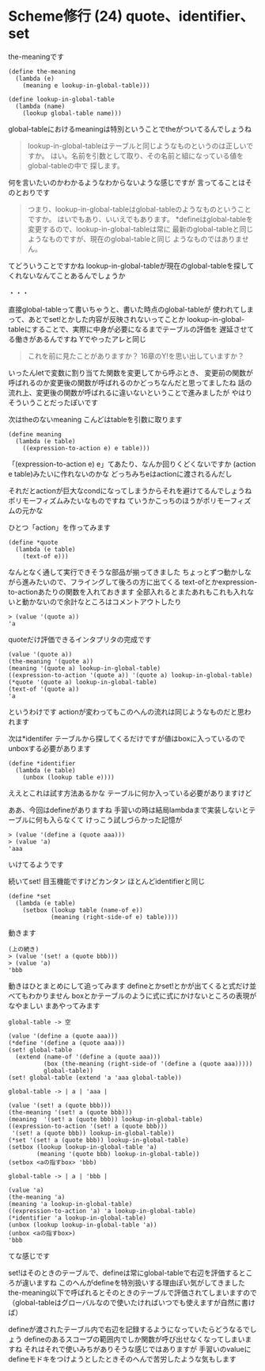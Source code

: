 # Scheme修行 (24) quote、identifier、set

the-meaningです

```
(define the-meaning
  (lambda (e)
    (meaning e lookup-in-global-table)))

(define lookup-in-global-table
  (lambda (name)
    (lookup global-table name)))
```

global-tableにおけるmeaningは特別ということでtheがついてるんでしょうね

> lookup-in-global-tableはテーブルと同じようなものというのは正しいですか。
> はい。名前を引数として取り、その名前と組になっている値をglobal-tableの中で
> 探します。

何を言いたいのかわかるようなわからないような感じですが
言ってることはそのとおりです

> つまり、lookup-in-global-tableはglobal-tableのようなものということですか。
> はいでもあり、いいえでもあります。
> *defineはglobal-tableを変更するので、lookup-in-global-tableは常に
> 最新のglobal-tableと同じようなものですが、現在のglobal-tableと同じ
> ようなものではありません。

てどういうことですかね
lookup-in-global-tableが現在のglobal-tableを探してくれないなんてことあるんでしょうか

・・・

直接global-tableって書いちゃうと、書いた時点のglobal-tableが
使われてしまって、あとでset!とかした内容が反映されないってことか
lookup-in-global-tableにすることで、実際に中身が必要になるまでテーブルの評価を
遅延させてる働きがあるんですね
Yでやったアレと同じ

> これを前に見たことがありますか？
> 16章のY!を思い出していますか？

いったんletで変数に割り当てた関数を変更してから呼ぶとき、
変更前の関数が呼ばれるのか変更後の関数が呼ばれるのかどっちなんだと思ってましたね
話の流れ上、変更後の関数が呼ばれるに違いないということで進みましたが
やはりそういうことだったぽいです

次はtheのないmeaning
こんどはtableを引数に取ります

```
(define meaning
  (lambda (e table)
    ((expression-to-action e) e table)))
```

「(expression-to-action e) e」てあたり、なんか回りくどくないですか
(action e table)みたいに作れないのかな
どっちみちeはactionに渡されるんだし

それだとactionが巨大なcondになってしまうからそれを避けてるんでしょうね
ポリモーフィズムみたいなものですね
ていうかこっちのほうがポリモーフィズムの元かな

ひとつ「action」を作ってみます

```
(define *quote
  (lambda (e table)
    (text-of e)))
```

なんとなく通して実行できそうな部品が揃ってきました
ちょっとずつ動かしながら進みたいので、フライングして後ろの方に出てくる
text-ofとかexpression-to-actionあたりの関数を入れておきます
全部入れるとまたあれもこれも入れないと動かないので余計なところはコメントアウトしたり

```
> (value '(quote a))
'a
```

quoteだけ評価できるインタプリタの完成です

```
(value '(quote a))
(the-meaning '(quote a))
(meaning '(quote a) lookup-in-global-table)
((expression-to-action '(quote a)) '(quote a) lookup-in-global-table)
(*quote '(quote a) lookup-in-global-table)
(text-of '(quote a))
'a
```

というわけです
actionが変わってもこのへんの流れは同じようなものだと思われます

次は*identifer
テーブルから探してくるだけですが値はboxに入っているのでunboxする必要があります

```
(define *identifier
  (lambda (e table)
    (unbox (lookup table e))))
```

ええとこれは試す方法あるかな
テーブルに何か入っている必要がありますけど

ああ、今回はdefineがありますね
手習いの時は結局lambdaまで実装しないとテーブルに何も入らなくて
けっこう試しづらかった記憶が

```
> (value '(define a (quote aaa)))
> (value 'a)
'aaa
```

いけてるようです

続いてset!
目玉機能ですけどカンタン
ほとんどidentifierと同じ

```
(define *set
  (lambda (e table)
    (setbox (lookup table (name-of e))
            (meaning (right-side-of e) table))))
```

動きます

```
(上の続き)
> (value '(set! a (quote bbb)))
> (value 'a)
'bbb
```

動きはひとまとめにして追ってみます
defineとかset!とかが出てくると式だけ並べてもわかりません
boxとかテーブルのように式に式にかけないところの表現がなやましい
まあやってみます

```
global-table -> 空

(value '(define a (quote aaa)))
(*define '(define a (quote aaa)))
(set! global-table
  (extend (name-of '(define a (quote aaa)))
          (box (the-meaning (right-side-of '(define a (quote aaa)))))
          global-table))
(set! global-table (extend 'a 'aaa global-table))

global-table -> | a | 'aaa |

(value '(set! a (quote bbb)))
(the-meaning '(set! a (quote bbb)))
(meaning  '(set! a (quote bbb)) lookup-in-global-table)
((expression-to-action '(set! a (quote bbb)))
 '(set! a (quote bbb)) lookup-in-global-table))
(*set '(set! a (quote bbb)) lookup-in-global-table)
(setbox (lookup lookup-in-global-table 'a)
        (meaning '(quote bbb) lookup-in-global-table))
(setbox <aの指すbox> 'bbb)

global-table -> | a | 'bbb |

(value 'a)
(the-meaning 'a)
(meaning 'a lookup-in-global-table)
((expression-to-action 'a) 'a lookup-in-global-table)
(*identifier 'a lookup-in-global-table)
(unbox (lookup lookup-in-global-table 'a))
(unbox <aの指すbox>)
'bbb
```

てな感じです

set!はそのときのテーブルで、defineは常にglobal-tableで右辺を評価するところが違いますね
このへんがdefineを特別扱いする理由ぽい気がしてきました
the-meaning以下で呼ばれるとそのときのテーブルで評価されてしまいますので
（global-tableはグローバルなので使いたければいつでも使えますが自然に書けば）

defineが渡されたテーブル内で右辺を記録するようになっていたらどうなるでしょう
defineのあるスコープの範囲内でしか関数が呼び出せなくなってしまいますね
それはそれで使いみちがありそうな感じではありますが
手習いのvalueにdefineモドキをつけようとしたときそのへんで苦労したような気もします


